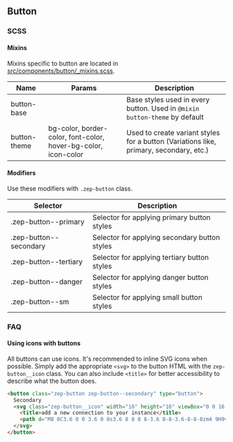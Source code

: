 ## Button

### SCSS
[//]: # 'TODO: change text - current one is from carbon components'
#### Mixins

Mixins specific to button are located in [src/components/button/\_mixins.scss]().

| Name         | Params                                                         | Description                                                                            |
| ------------ | -------------------------------------------------------------- | -------------------------------------------------------------------------------------- |
| button-base  |                                                                | Base styles used in every button. Used in `@mixin button-theme` by default             |
| button-theme | bg-color, border-color, font-color, hover-bg-color, icon-color | Used to create variant styles for a button (Variations like, primary, secondary, etc.) |

#### Modifiers

Use these modifiers with `.zep-button` class.

| Selector               | Description                                   |
| ---------------------- | --------------------------------------------- |
| .zep-button--primary   | Selector for applying primary button styles   |
| .zep-button--secondary | Selector for applying secondary button styles |
| .zep-button--tertiary  | Selector for applying tertiary button styles  |
| .zep-button--danger    | Selector for applying danger button styles    |
| .zep-button--sm        | Selector for applying small button styles     |

### FAQ

#### Using icons with buttons

All buttons can use icons. It's recommended to inline SVG icons when possible.
Simply add the appropriate `<svg>` to the button HTML with the `zep-button__icon` class.
You can also include `<title>` for better accessibility to describe what the button does.

```html
<button class="zep-button zep-button--secondary" type="button">
  Secondary
  <svg class="zep-button__icon" width="16" height="16" viewBox="0 0 16 16" fill-rule="evenodd">
    <title>add a new connection to your instance</title>
    <path d="M8 0C3.6 0 0 3.6 0 8s3.6 8 8 8 8-3.6 8-8-3.6-8-8-8zm4 9H9v3H7V9H4V7h3V4h2v3h3v2z"></path>
  </svg>
</button>
```